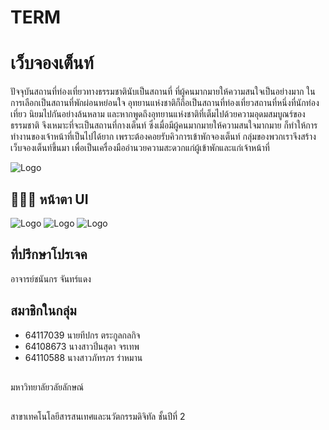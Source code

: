 # TERM

# เว็บจองเต็นท์
ปัจจุบันสถานที่ท่องเที่ยวทางธรรมชาตินับเป็นสถานที่ ที่ผู้คนมากมายให้ความสนใจเป็นอย่างมาก
ในการเลือกเป็นสถานที่พักผ่อนหย่อนใจ อุทยานแห่งชาติก็ถือเป็นสถานที่ท่องเที่ยวสถานที่หนึ่งที่นักท่องเที่ยว
นิยมไปกันอย่างล้นหลาม และหากพูดถึงอุทยานแห่งชาติที่เต็มไปด้วยความอุดมสมบูณร์ของธรรมชาติ จึงเหมาะที่จะเป็นสถานที่กางเต็นท์
ซึ่งเมื่อมีผู้คนมากมายให้ความสนใจมากมาย ก็ทำให้การทำงานของเจ้าหน้าที่เป็นไปได้ยาก 
เพราะต้องคอยรับคิวการเข้าพักจองเต็นท์ กลุ่มของพวกเราจึงสร้างเว็บจองเต็นท์ขึ้นมา เพื่อเป็นเครื่องมืออำนวยความสะดวกแก่ผู้เข้าพักและแก่เจ้าหน้าที่


![Logo](https://cms.dmpcdn.com/travel/2022/06/29/7c0d47a0-f767-11ec-99fd-db3af2a5f38c_webp_original.jpg)

## 🧑🏻‍💻 หน้าตา UI

![Logo](https://sv1.img.in.th/TIt2l.png)
![Logo](https://sv1.img.in.th/TbmWL.png)
![Logo](https://sv1.img.in.th/Tbt8Y.png)

##  ที่ปรึกษาโปรเจค
อาจารย์ชนันกร จันทร์แดง

## สมาชิกในกลุ่ม
- 64117039	นายทีปกร ตระกูลกลกิจ
- 64108673	นางสาวปิ่นสุดา จรเทพ
- 64110588	นางสาวภัทรภร ร่าหมาน

## 
มหาวิทยาลัยวลัยลักษณ์

##
สาขาเทคโนโลยีสารสนเทศและนวัตกรรมดิจิทัล ชั้นปีที่ 2 
